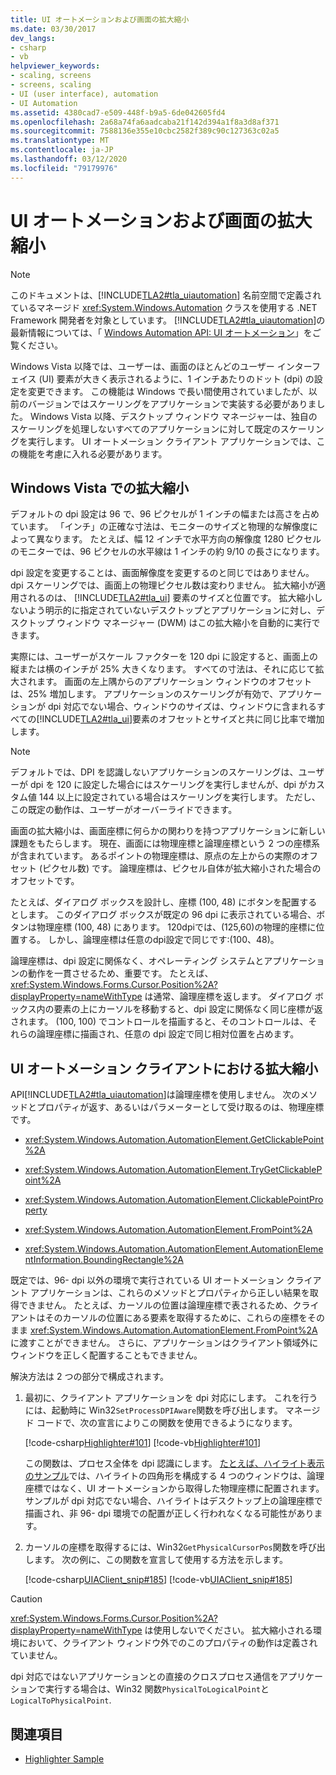 ```yaml
---
title: UI オートメーションおよび画面の拡大縮小
ms.date: 03/30/2017
dev_langs:
- csharp
- vb
helpviewer_keywords:
- scaling, screens
- screens, scaling
- UI (user interface), automation
- UI Automation
ms.assetid: 4380cad7-e509-448f-b9a5-6de042605fd4
ms.openlocfilehash: 2a68a74fa6aadcaba21f142d394a1f8a3d8af371
ms.sourcegitcommit: 7588136e355e10cbc2582f389c90c127363c02a5
ms.translationtype: MT
ms.contentlocale: ja-JP
ms.lasthandoff: 03/12/2020
ms.locfileid: "79179976"
---
```

# <a name="ui-automation-and-screen-scaling"></a>UI オートメーションおよび画面の拡大縮小
> [!NOTE]
> このドキュメントは、[!INCLUDE[TLA2#tla_uiautomation](../../../includes/tla2sharptla-uiautomation-md.md)] 名前空間で定義されているマネージド <xref:System.Windows.Automation> クラスを使用する .NET Framework 開発者を対象としています。 [!INCLUDE[TLA2#tla_uiautomation](../../../includes/tla2sharptla-uiautomation-md.md)]の最新情報については、「 [Windows Automation API: UI オートメーション](/windows/win32/winauto/entry-uiauto-win32)」をご覧ください。  
  
Windows Vista 以降では、ユーザーは、画面のほとんどのユーザー インターフェイス (UI) 要素が大きく表示されるように、1 インチあたりのドット (dpi) の設定を変更できます。 この機能は Windows で長い間使用されていましたが、以前のバージョンではスケーリングをアプリケーションで実装する必要がありました。 Windows Vista 以降、デスクトップ ウィンドウ マネージャーは、独自のスケーリングを処理しないすべてのアプリケーションに対して既定のスケーリングを実行します。 UI オートメーション クライアント アプリケーションでは、この機能を考慮に入れる必要があります。  
  
<a name="Scaling_in_Windows_Vista"></a>
## <a name="scaling-in-windows-vista"></a>Windows Vista での拡大縮小  
 デフォルトの dpi 設定は 96 で、96 ピクセルが 1 インチの幅または高さを占めています。 「インチ」の正確な寸法は、モニターのサイズと物理的な解像度によって異なります。 たとえば、幅 12 インチで水平方向の解像度 1280 ピクセルのモニターでは、96 ピクセルの水平線は 1 インチの約 9/10 の長さになります。  
  
 dpi 設定を変更することは、画面解像度を変更するのと同じではありません。 dpi スケーリングでは、画面上の物理ピクセル数は変わりません。 拡大縮小が適用されるのは、 [!INCLUDE[TLA2#tla_ui](../../../includes/tla2sharptla-ui-md.md)] 要素のサイズと位置です。 拡大縮小しないよう明示的に指定されていないデスクトップとアプリケーションに対し、デスクトップ ウィンドウ マネージャー (DWM) はこの拡大縮小を自動的に実行できます。  
  
 実際には、ユーザーがスケール ファクターを 120 dpi に設定すると、画面上の縦または横のインチが 25% 大きくなります。 すべての寸法は、それに応じて拡大されます。 画面の左上隅からのアプリケーション ウィンドウのオフセットは、25% 増加します。 アプリケーションのスケーリングが有効で、アプリケーションが dpi 対応でない場合、ウィンドウのサイズは、ウィンドウに含まれるすべての[!INCLUDE[TLA2#tla_ui](../../../includes/tla2sharptla-ui-md.md)]要素のオフセットとサイズと共に同じ比率で増加します。  
  
> [!NOTE]
> デフォルトでは、DPI を認識しないアプリケーションのスケーリングは、ユーザーが dpi を 120 に設定した場合にはスケーリングを実行しませんが、dpi がカスタム値 144 以上に設定されている場合はスケーリングを実行します。 ただし、この既定の動作は、ユーザーがオーバーライドできます。  
  
 画面の拡大縮小は、画面座標に何らかの関わりを持つアプリケーションに新しい課題をもたらします。 現在、画面には物理座標と論理座標という 2 つの座標系が含まれています。 あるポイントの物理座標は、原点の左上からの実際のオフセット (ピクセル数) です。 論理座標は、ピクセル自体が拡大縮小された場合のオフセットです。  
  
 たとえば、ダイアログ ボックスを設計し、座標 (100, 48) にボタンを配置するとします。 このダイアログ ボックスが既定の 96 dpi に表示されている場合、ボタンは物理座標 (100, 48) にあります。 120dpiでは、(125,60)の物理的座標に位置する。 しかし、論理座標は任意のdpi設定で同じです:(100、48)。  
  
 論理座標は、dpi 設定に関係なく、オペレーティング システムとアプリケーションの動作を一貫させるため、重要です。 たとえば、 <xref:System.Windows.Forms.Cursor.Position%2A?displayProperty=nameWithType> は通常、論理座標を返します。 ダイアログ ボックス内の要素の上にカーソルを移動すると、dpi 設定に関係なく同じ座標が返されます。 (100, 100) でコントロールを描画すると、そのコントロールは、それらの論理座標に描画され、任意の dpi 設定で同じ相対位置を占めます。  
  
<a name="Scaling_in_UI_Automation_Clients"></a>
## <a name="scaling-in-ui-automation-clients"></a>UI オートメーション クライアントにおける拡大縮小  
 API[!INCLUDE[TLA2#tla_uiautomation](../../../includes/tla2sharptla-uiautomation-md.md)]は論理座標を使用しません。 次のメソッドとプロパティが返す、あるいはパラメーターとして受け取るのは、物理座標です。  
  
- <xref:System.Windows.Automation.AutomationElement.GetClickablePoint%2A>  
  
- <xref:System.Windows.Automation.AutomationElement.TryGetClickablePoint%2A>  
  
- <xref:System.Windows.Automation.AutomationElement.ClickablePointProperty>  
  
- <xref:System.Windows.Automation.AutomationElement.FromPoint%2A>  
  
- <xref:System.Windows.Automation.AutomationElement.AutomationElementInformation.BoundingRectangle%2A>  
  
 既定では、96- dpi 以外の環境で実行されている UI オートメーション クライアント アプリケーションは、これらのメソッドとプロパティから正しい結果を取得できません。 たとえば、カーソルの位置は論理座標で表されるため、クライアントはそのカーソルの位置にある要素を取得するために、これらの座標をそのまま <xref:System.Windows.Automation.AutomationElement.FromPoint%2A> に渡すことができません。 さらに、アプリケーションはクライアント領域外にウィンドウを正しく配置することもできません。  
  
 解決方法は 2 つの部分で構成されます。  
  
1. 最初に、クライアント アプリケーションを dpi 対応にします。 これを行うには、起動時に Win32`SetProcessDPIAware`関数を呼び出します。 マネージド コードで、次の宣言によりこの関数を使用できるようになります。  
  
     [!code-csharp[Highlighter#101](../../../samples/snippets/csharp/VS_Snippets_Wpf/Highlighter/CSharp/NativeMethods.cs#101)]
     [!code-vb[Highlighter#101](../../../samples/snippets/visualbasic/VS_Snippets_Wpf/Highlighter/VisualBasic/NativeMethods.vb#101)]  
  
     この関数は、プロセス全体を dpi 認識にします。 [たとえば、ハイライト表示のサンプル](https://github.com/Microsoft/WPF-Samples/tree/master/Accessibility/Highlighter)では、ハイライトの四角形を構成する 4 つのウィンドウは、論理座標ではなく、UI オートメーションから取得した物理座標に配置されます。 サンプルが dpi 対応でない場合、ハイライトはデスクトップ上の論理座標で描画され、非 96- dpi 環境での配置が正しく行われなくなる可能性があります。  
  
2. カーソルの座標を取得するには、Win32`GetPhysicalCursorPos`関数を呼び出します。 次の例に、この関数を宣言して使用する方法を示します。  
  
     [!code-csharp[UIAClient_snip#185](../../../samples/snippets/csharp/VS_Snippets_Wpf/UIAClient_snip/CSharp/ClientForm.cs#185)]
     [!code-vb[UIAClient_snip#185](../../../samples/snippets/visualbasic/VS_Snippets_Wpf/UIAClient_snip/VisualBasic/ClientForm.vb#185)]  
  
> [!CAUTION]
> <xref:System.Windows.Forms.Cursor.Position%2A?displayProperty=nameWithType> は使用しないでください。 拡大縮小される環境において、クライアント ウィンドウ外でのこのプロパティの動作は定義されていません。  
  
 dpi 対応ではないアプリケーションとの直接のクロスプロセス通信をアプリケーションで実行する場合は、Win32 関数`PhysicalToLogicalPoint`と`LogicalToPhysicalPoint`.  
  
## <a name="see-also"></a>関連項目

- [Highlighter Sample](https://github.com/Microsoft/WPF-Samples/tree/master/Accessibility/Highlighter)
